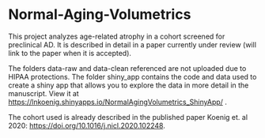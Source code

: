 # Normal-Aging-Volumetrics
This project analyzes age-related atrophy in a cohort screened for preclinical AD. It is described in detail in a paper currently under review (will link to the paper when it is accepted).

The folders data-raw and data-clean referenced are not uploaded due to HIPAA protections.
The folder shiny_app contains the code and data used to create a shiny app that allows you to explore the data in more detail in the manuscript. View it at https://lnkoenig.shinyapps.io/NormalAgingVolumetrics_ShinyApp/ .

The cohort used is already described in the published paper Koenig et. al 2020: https://doi.org/10.1016/j.nicl.2020.102248.